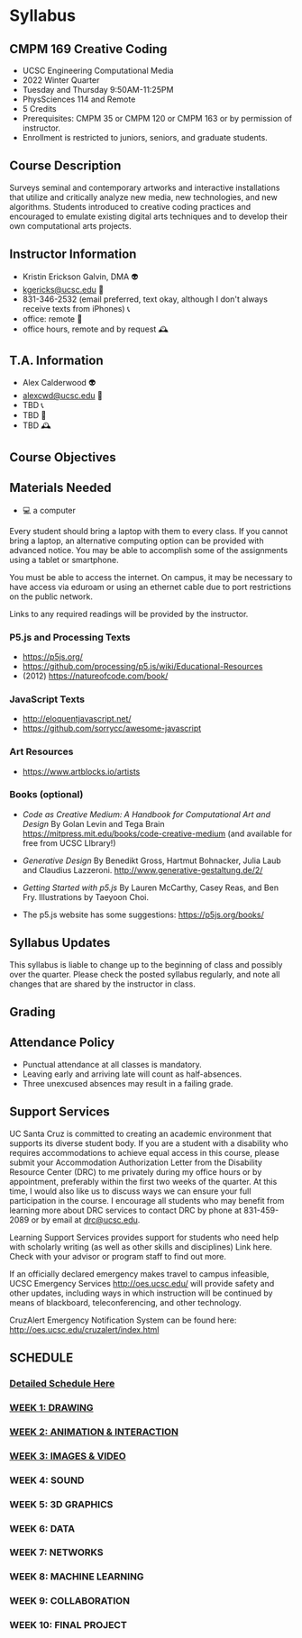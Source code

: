 # Syllabus
## CMPM 169 Creative Coding
- UCSC Engineering Computational Media
- 2022 Winter Quarter
- Tuesday and Thursday 9:50AM-11:25PM 
- PhysSciences 114 and Remote
- 5 Credits
- Prerequisites: CMPM 35 or CMPM 120 or CMPM 163 or by permission of instructor.
- Enrollment is restricted to juniors, seniors, and graduate students.
## Course Description

Surveys seminal and contemporary artworks and interactive installations that utilize and critically analyze new media, new technologies, and new algorithms. Students introduced to creative coding practices and encouraged to emulate existing digital arts techniques and to develop their own computational arts projects.
## Instructor Information
- Kristin Erickson Galvin, DMA 👽  
- kgericks@ucsc.edu 📩  
- 831-346-2532 (email preferred, text okay, although I don't always receive texts from iPhones) 📞  
- office: remote 📍 
- office hours, remote and by request 🕰️ 
## T.A. Information
- Alex Calderwood 👽 
- alexcwd@ucsc.edu 📩  
- TBD 📞 
- TBD 📍
- TBD 🕰️ 
## Course Objectives

## Materials Needed

* 💻 a computer

Every student should bring a laptop with them to every class. If you cannot bring a laptop, an alternative computing option can be provided with advanced notice. You may be able to accomplish some of the assignments using a tablet or smartphone.

You must be able to access the internet. On campus, it may be necessary to have access via eduroam or using an ethernet cable due to port restrictions on the public network.

Links to any required readings will be provided by the instructor. 
### P5.js and Processing Texts
* https://p5js.org/
* https://github.com/processing/p5.js/wiki/Educational-Resources
* (2012) https://natureofcode.com/book/
### JavaScript Texts
* http://eloquentjavascript.net/
* https://github.com/sorrycc/awesome-javascript

### Art Resources
* https://www.artblocks.io/artists

### Books (optional)
* _Code as Creative Medium: A Handbook for Computational Art and Design_ By Golan Levin and Tega Brain https://mitpress.mit.edu/books/code-creative-medium (and available for free from UCSC LIbrary!)

* _Generative Design_ By Benedikt Gross, Hartmut Bohnacker, Julia Laub and Claudius Lazzeroni. http://www.generative-gestaltung.de/2/

* _Getting Started with p5.js_ By Lauren McCarthy, Casey Reas, and Ben Fry. Illustrations by Taeyoon Choi.

* The p5.js website has some suggestions: https://p5js.org/books/

## Syllabus Updates
This syllabus is liable to change up to the beginning of class and possibly over the quarter. 
Please check the posted syllabus regularly, and note all changes that are shared by the instructor in class.
## Grading

## Attendance Policy
* Punctual attendance at all classes is mandatory. 
* Leaving early and arriving late will count as half-absences.
* Three unexcused absences may result in a failing grade.
## Support Services

UC Santa Cruz is committed to creating an academic environment that supports its diverse student body. If you are a student with a disability who requires accommodations to achieve equal access in this course, please submit your Accommodation Authorization Letter from the Disability Resource Center (DRC) to me privately during my office hours or by appointment, preferably within the first two weeks of the quarter. At this time, I would also like us to discuss ways we can ensure your full participation in the course. I encourage all students who may benefit from learning more about DRC services to contact DRC by phone at 831-459-2089 or by email at drc@ucsc.edu.

Learning Support Services provides support for students who need help with scholarly writing (as well as other skills and disciplines) Link here. Check with your advisor or program staff to find out more. 

If an officially declared emergency makes travel to campus infeasible, UCSC Emergency Services http://oes.ucsc.edu/ will provide safety and other updates, including ways in which instruction will be continued by means of blackboard, teleconferencing, and other technology. 

CruzAlert Emergency Notification System can be found here: http://oes.ucsc.edu/cruzalert/index.html

## SCHEDULE
### [Detailed Schedule Here](./SCHEDULE.md)
### [WEEK 1: DRAWING](./DRAWING.md)
### [WEEK 2: ANIMATION & INTERACTION](./ANIMATION_INTERACTION.md)
### [WEEK 3: IMAGES & VIDEO](./IMAGES_VIDEO.md)
### WEEK 4: SOUND
### WEEK 5: 3D GRAPHICS
### WEEK 6: DATA
### WEEK 7: NETWORKS
### WEEK 8: MACHINE LEARNING
### WEEK 9: COLLABORATION
### WEEK 10: FINAL PROJECT
